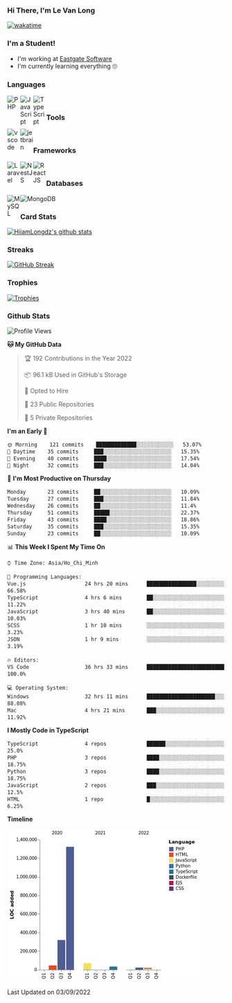 ### Hi There, I'm Le Van Long 

[![wakatime](https://wakatime.com/badge/user/6843c55a-2a06-4fcd-8ddd-3f4718f8cf4d.svg)](https://wakatime.com/@6843c55a-2a06-4fcd-8ddd-3f4718f8cf4d)

### I'm a Student!
- I'm working at [Eastgate Software](https://eastgate-software.com/)
- I'm currently learning everything 🙄

### Languages
<img align="left" alt="PHP" src="https://img.icons8.com/dusk/64/000000/php-logo.png" width="30px"/>
<img align="left" alt="JavaScript" src="https://img.icons8.com/dusk/64/000000/javascript.png" width="30px"/>
<img align="left" alt="TypeScript" src="https://img.icons8.com/typescript" width="30px" />
<br />

### Tools
<img align="left" alt="vscode" src="https://img.icons8.com/dusk/64/000000/visual-studio-code-2019.png" width="30px"/>
<img align="left" alt="jetbrain" src="https://camo.githubusercontent.com/8268dcfb76697dd53286590ec9b4385d7a0b89ce/68747470733a2f2f63646e2e6a7364656c6976722e6e65742f6e706d2f73696d706c652d69636f6e734076332f69636f6e732f6a6574627261696e732e737667" width="30px"/>
<br />

### Frameworks
<img align="left" alt="Laravel" src="https://img.icons8.com/ios/50/000000/laravel.png" width="30px"/>
<img align="left" alt="NestJS" src="https://d33wubrfki0l68.cloudfront.net/e937e774cbbe23635999615ad5d7732decad182a/26072/logo-small.ede75a6b.svg" width="30px" />
<img align="left" alt="ReactJS" src="https://img.icons8.com/dusk/64/000000/react.png" width="30px" />
<br />

### Databases
<img align="left" alt="MySQL" src="https://img.icons8.com/ios-filled/50/000000/mysql-logo.png" width="30px"/>
<img align="left" alt="MongoDB" src="https://webimages.mongodb.com/_com_assets/cms/kpo5kblefbjq79065-Horizontal_Default.svg?auto=format%252Ccompress" height="30px" />
<br />

### Card Stats
[![HiiamLongdz's github stats](https://github-readme-stats.vercel.app/api?username=Eliitme&show_icons=true&theme=default)](#CardStats)

### Streaks
[![GitHub Streak](http://github-readme-streak-stats.herokuapp.com?user=Eliitme)](#Streaks)

### Trophies
[![Trophies](https://github-profile-trophy.vercel.app/?username=Eliitme&margin-w=10&theme=discord)](#Trophies)

### Github Stats
<!--START_SECTION:waka-->
![Profile Views](http://img.shields.io/badge/Profile%20Views-7-blue)

**🐱 My GitHub Data** 

> 🏆 192 Contributions in the Year 2022
 > 
> 📦 96.1 kB Used in GitHub's Storage 
 > 
> 💼 Opted to Hire
 > 
> 📜 23 Public Repositories 
 > 
> 🔑 5 Private Repositories  
 > 
**I'm an Early 🐤** 

```text
🌞 Morning    121 commits    █████████████░░░░░░░░░░░░   53.07% 
🌆 Daytime    35 commits     ███░░░░░░░░░░░░░░░░░░░░░░   15.35% 
🌃 Evening    40 commits     ████░░░░░░░░░░░░░░░░░░░░░   17.54% 
🌙 Night      32 commits     ███░░░░░░░░░░░░░░░░░░░░░░   14.04%

```
📅 **I'm Most Productive on Thursday** 

```text
Monday       23 commits     ██░░░░░░░░░░░░░░░░░░░░░░░   10.09% 
Tuesday      27 commits     ███░░░░░░░░░░░░░░░░░░░░░░   11.84% 
Wednesday    26 commits     ██░░░░░░░░░░░░░░░░░░░░░░░   11.4% 
Thursday     51 commits     █████░░░░░░░░░░░░░░░░░░░░   22.37% 
Friday       43 commits     ████░░░░░░░░░░░░░░░░░░░░░   18.86% 
Saturday     35 commits     ███░░░░░░░░░░░░░░░░░░░░░░   15.35% 
Sunday       23 commits     ██░░░░░░░░░░░░░░░░░░░░░░░   10.09%

```


📊 **This Week I Spent My Time On** 

```text
⌚︎ Time Zone: Asia/Ho_Chi_Minh

💬 Programming Languages: 
Vue.js                   24 hrs 20 mins      ████████████████░░░░░░░░░   66.58% 
TypeScript               4 hrs 6 mins        ██░░░░░░░░░░░░░░░░░░░░░░░   11.22% 
JavaScript               3 hrs 40 mins       ██░░░░░░░░░░░░░░░░░░░░░░░   10.03% 
SCSS                     1 hr 10 mins        ░░░░░░░░░░░░░░░░░░░░░░░░░   3.23% 
JSON                     1 hr 9 mins         ░░░░░░░░░░░░░░░░░░░░░░░░░   3.19%

🔥 Editors: 
VS Code                  36 hrs 33 mins      █████████████████████████   100.0%

💻 Operating System: 
Windows                  32 hrs 11 mins      ██████████████████████░░░   88.08% 
Mac                      4 hrs 21 mins       ███░░░░░░░░░░░░░░░░░░░░░░   11.92%

```

**I Mostly Code in TypeScript** 

```text
TypeScript               4 repos             ██████░░░░░░░░░░░░░░░░░░░   25.0% 
PHP                      3 repos             ████░░░░░░░░░░░░░░░░░░░░░   18.75% 
Python                   3 repos             ████░░░░░░░░░░░░░░░░░░░░░   18.75% 
JavaScript               2 repos             ███░░░░░░░░░░░░░░░░░░░░░░   12.5% 
HTML                     1 repo              █░░░░░░░░░░░░░░░░░░░░░░░░   6.25%

```


**Timeline**

![Chart not found](https://raw.githubusercontent.com/Eliitme/Eliitme/master/charts/bar_graph.png) 


 Last Updated on 03/09/2022
<!--END_SECTION:waka-->
